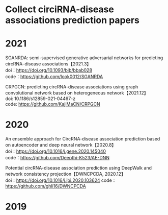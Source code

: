 # Collect circiRNA-disease associations  prediction papers

# 2021    

SGANRDA: semi-supervised generative adversarial networks for predicting circRNA–disease associations【2021.3】    
doi：https://doi.org/10.1093/bib/bbab028  
code：https://github.com/look0012/SGANRDA  

CRPGCN: predicting circRNA-disease associations using graph convolutional network based on heterogeneous network【2021.12】  
doi: 10.1186/s12859-021-04467-z  
code: https://github.com/KajiMaCN/CRPGCN  


# 2020  

An ensemble approach for CircRNA-disease association prediction based on autoencoder and deep neural network【2020.8】  
doi：https://doi.org/10.1016/j.gene.2020.145040  
code：https://github.com/Deepthi-K523/AE-DNN  

Potential circRNA-disease association prediction using DeepWalk and network consistency projection【DWNCPCDA, 2020.12】    
doi：https://doi.org/10.1016/j.jbi.2020.103624
code：https://github.com/ghli16/DWNCPCDA  

# 2019  
